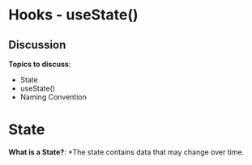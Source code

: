 # Hooks - useState()

## Discussion

**Topics to discuss**:
* State
* useState()
* Naming Convention



# State

**What is a State?**:
*The state contains data that may change over time.

